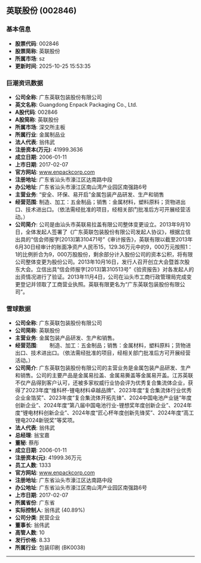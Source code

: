 ## 英联股份 (002846)

### 基本信息

- **股票代码**: 002846
- **股票简称**: 英联股份
- **所属市场**: sz
- **更新时间**: 2025-10-25 15:53:35

### 巨潮资讯数据

- **公司全称**: 广东英联包装股份有限公司
- **英文名称**: Guangdong Enpack Packaging Co., Ltd.
- **A股代码**: 002846
- **A股简称**: 英联股份
- **所属市场**: 深交所主板
- **所属行业**: 金属制品业
- **法人代表**: 翁伟武
- **注册资本(万元)**: 41999.3636
- **成立日期**: 2006-01-11
- **上市日期**: 2017-02-07
- **官方网站**: www.enpackcorp.com
- **注册地址**: 广东省汕头市濠江区达南路中段
- **办公地址**: 广东省汕头市濠江区南山湾产业园区南强路6号
- **主营业务**: “安全、环保、易开启”金属包装产品研发、生产和销售
- **经营范围**: 制造、加工：五金制品；销售：金属材料，塑料原料；货物进出口、技术进出口。（依法需经批准的项目，经相关部门批准后方可开展经营活动。）
- **公司简介**: 公司是由汕头市英联易拉盖有限公司整体变更设立。2013年9月10日，全体发起人签署了《广东英联包装股份有限公司发起人协议》，根据立信出具的“信会师报字[2013]第310471号”《审计报告》，英联有限以截至2013年6月30日经审计的账面净资产人民币15，129.36万元中的9，000万元按照1：1的比例折合为9，000万股股份，剩余部分计入股份公司的资本公积，将有限公司整体变更为股份公司。2013年10月16日，发行人召开创立大会暨首次股东大会。立信出具“信会师报字[2013]第310513号”《验资报告》对各发起人的出资情况进行了验证。2013年11月4日，公司在汕头市工商行政管理局完成变更登记并领取了工商营业执照。英联有限更名为“广东英联包装股份有限公司”。

### 雪球数据

- **公司全称**: 广东英联包装股份有限公司
- **公司简称**: 英联股份
- **主营业务**: 金属包装产品研发、生产和销售。
- **经营范围**: 　　制造、加工：五金制品；销售：金属材料，塑料原料；货物进出口、技术进出口。（依法需经批准的项目，经相关部门批准后方可开展经营活动。）
- **公司简介**: 广东英联包装股份有限公司的主营业务是金属包装产品研发、生产和销售。公司的主要产品是金属易拉盖、金属易撕盖等金属易开盖。江苏英联不仅产品得到客户认可，还被多家权威行业协会评为优秀复合集流体企业，获得了2023年度“维科杯-锂电材料卓越品牌”、2023年度“复合集流体行业优秀企业金箔奖”、2023年度“复合集流体开拓先锋”、2024中国电池产业链“年度创新企业”、2024年度“第八届中国电池行业-锂想奖年度创新企业”、2024年度“锂电材料创新企业”、2024年度“匠心杯年度创新先锋奖”、2024年度“高工锂电2024新锐奖”等奖项。
- **法人代表**: 翁伟武
- **总经理**: 翁宝嘉
- **董秘**: 蔡彤
- **成立日期**: 2006-01-11
- **注册资本(元)**: 41999.36万元
- **员工人数**: 1333
- **官方网站**: www.enpackcorp.com
- **注册地址**: 广东省汕头市濠江区达南路中段
- **办公地址**: 广东省汕头市濠江区南山湾产业园区南强路6号
- **上市日期**: 2017-02-07
- **所属省份**: 广东省
- **实际控制人**: 翁伟武 (40.89%)
- **公司分类**: 民营企业
- **董事长**: 翁伟武
- **高管人数**: 10
- **发行价格**: 8.33
- **所属行业**: 包装印刷 (BK0038)

---